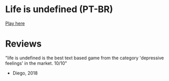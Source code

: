 # Life is undefined (PT-BR)

[Play here](https://andredarcie.github.io/life-is-undefined/)

# Reviews
"life is undefined is the best text based game from the category 'depressive feelings' in the market. 10/10"
- Diego, 2018
